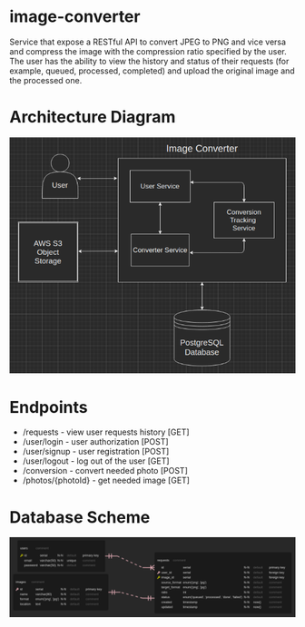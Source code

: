 # image-converter
Service that expose a RESTful API to convert JPEG to PNG and vice versa and compress the image 
with the compression ratio specified by the user. The user has the ability to view
the history and status of their requests (for example, queued, processed, completed) and upload 
the original image and the processed one.
# Architecture Diagram
![alt text](./docs/architecture-diagram.png)
# Endpoints
- /requests - view user requests history [GET]
- /user/login - user authorization [POST]
- /user/signup - user registration [POST]
- /user/logout - log out of the user [GET]
- /conversion - convert needed photo [POST]
- /photos/{photoId} - get needed image [GET]
# Database Scheme
![alt text](./docs/db.png)

